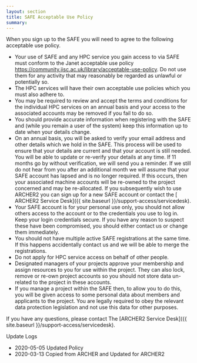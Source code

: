 ```yaml
---
layout: section
title: SAFE Acceptable Use Policy
summary:  
---
```


When you sign up to the SAFE you will need to agree to the following acceptable use policy.

*    Your use of SAFE and any HPC service you gain access to via SAFE must conform to the Janet acceptable use policy https://community.jisc.ac.uk/library/acceptable-use-policy. Do not use them for any activity that may reasonably be regarded as unlawful or potentially so.
*    The HPC services will have their own acceptable use policies which you must also adhere to.
*    You may be required to review and accept the terms and conditions for the individual HPC services on an annual basis and your access to the associated accounts may be removed if you fail to do so.  
*    You should provide accurate information when registering with the SAFE and (while you remain a user of the system) keep this information up to date when your details change.
*    On an annual basis, you will be asked to verify your email address and other details which we hold in the SAFE. This process will be used to ensure that your details are current and that your account is still needed. You will be able to update or re-verify your details at any time. If 11 months go by without verification, we will send you a reminder. If we still do not hear from you after an additional month we will assume that your SAFE account has lapsed and is no longer required. If this occurs, then your associated machine accounts will be re-owned to the project concerned and may be re-allocated. If you subsequently wish to use ARCHER2 you can sign up for a new SAFE account or contact the [ ARCHER2 Service Desk]({{ site.baseurl }}/support-access/servicedesk).
*    Your SAFE account is for your personal use only, you should not allow others access to the account or to the credentials you use to log in. Keep your login credentials secure. If you have any reason to suspect these have been compromised, you should either contact us or change them immediately.
*    You should not have multiple active SAFE registrations at the same time. If this happens accidentally contact us and we will be able to merge the registrations.
*    Do not apply for HPC service access on behalf of other people.
*    Designated managers of your projects approve your membership and assign resources to you for use within the project. They can also lock, remove or re-own project accounts so you should not store data un-related to the project in these accounts. 
*    If you manage a project within the SAFE then, to allow you to do this, you will be given access to some personal data about members and applicants to the project. You are legally required to obey the relevant data protection legislation and not use this data for other purposes.

If you have any questions, please contact The [ARCHER2 Service Desk]({{ site.baseurl }}/support-access/servicedesk).


Update Logs
* 2020-05-05 Updated Policy
* 2020-03-13 Copied from ARCHER and Updated for ARCHER2
